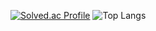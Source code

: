 [![Solved.ac Profile](http://mazassumnida.wtf/api/generate_badge?boj=suhyuk9350)](https://solved.ac/suhyuk9350)
![Top Langs](https://github-readme-stats.vercel.app/api/top-langs/?username=suhyuk0544&layout=compact&theme=dark)
<!--
**suhyuk0544/suhyuk0544** is a ✨ _special_ ✨ repository because its `README.md` (this file) appears on your GitHub profile.

Here are some ideas to get you started:

- 🔭 I’m currently working on ...
- 🌱 I’m currently learning ...
- 👯 I’m looking to collaborate on ...
- 🤔 I’m looking for help with ...
- 💬 Ask me about ...
- 📫 How to reach me: ...
- 😄 Pronouns: ...
- ⚡ Fun fact: ...
-->
